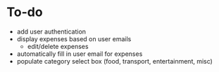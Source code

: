 # To-do
- add user authentication
- display expenses based on user emails
	- edit/delete expenses
- automatically fill in user email for expenses
- populate category select box (food, transport, entertainment, misc)
